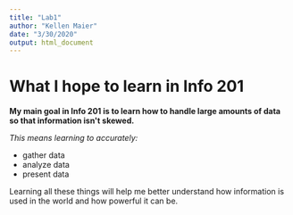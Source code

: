 ```yaml
---
title: "Lab1"
author: "Kellen Maier"
date: "3/30/2020"
output: html_document
---
```


# What I hope to learn in Info 201

**My main goal in Info 201 is to learn how to handle large amounts of data so that information isn't skewed.**

*This means learning to accurately:*

- gather data
- analyze data
- present data

Learning all these things will help me better understand how information is used in the world and how powerful it can be.